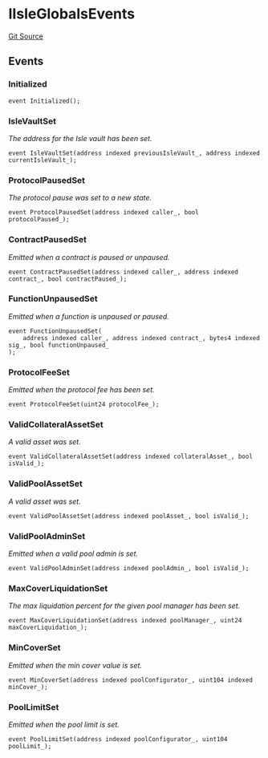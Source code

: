 # IIsleGlobalsEvents

[Git Source](https://github.com/bsostech/isle/blob/1b9b42ecc99464a07a9859078c2c7bc923a6500d/docs/reference/interfaces)

## Events

### Initialized

```solidity
event Initialized();
```

### IsleVaultSet

_The address for the Isle vault has been set._

```solidity
event IsleVaultSet(address indexed previousIsleVault_, address indexed currentIsleVault_);
```

### ProtocolPausedSet

_The protocol pause was set to a new state._

```solidity
event ProtocolPausedSet(address indexed caller_, bool protocolPaused_);
```

### ContractPausedSet

_Emitted when a contract is paused or unpaused._

```solidity
event ContractPausedSet(address indexed caller_, address indexed contract_, bool contractPaused_);
```

### FunctionUnpausedSet

_Emitted when a function is unpaused or paused._

```solidity
event FunctionUnpausedSet(
    address indexed caller_, address indexed contract_, bytes4 indexed sig_, bool functionUnpaused_
);
```

### ProtocolFeeSet

_Emitted when the protocol fee has been set._

```solidity
event ProtocolFeeSet(uint24 protocolFee_);
```

### ValidCollateralAssetSet

_A valid asset was set._

```solidity
event ValidCollateralAssetSet(address indexed collateralAsset_, bool isValid_);
```

### ValidPoolAssetSet

_A valid asset was set._

```solidity
event ValidPoolAssetSet(address indexed poolAsset_, bool isValid_);
```

### ValidPoolAdminSet

_Emitted when a valid pool admin is set._

```solidity
event ValidPoolAdminSet(address indexed poolAdmin_, bool isValid_);
```

### MaxCoverLiquidationSet

_The max liquidation percent for the given pool manager has been set._

```solidity
event MaxCoverLiquidationSet(address indexed poolManager_, uint24 maxCoverLiquidation_);
```

### MinCoverSet

_Emitted when the min cover value is set._

```solidity
event MinCoverSet(address indexed poolConfigurator_, uint104 indexed minCover_);
```

### PoolLimitSet

_Emitted when the pool limit is set._

```solidity
event PoolLimitSet(address indexed poolConfigurator_, uint104 poolLimit_);
```
